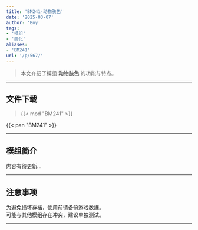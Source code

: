 ```yaml
---
title: 'BM241-动物肤色'
date: '2025-03-07'
author: 'Bny'
tags:
- '模组'
- '美化'
aliases:
- 'BM241'
url: '/p/567/'
---
```


> 本文介绍了模组 **动物肤色** 的功能与特点。

---

## 文件下载  

> {{< mod "BM241" >}}  

{{< pan "BM241" >}}  

---

## 模组简介

>  
内容有待更新...  

---

## 注意事项

>  
为避免损坏存档，使用前请备份游戏数据。  
可能与其他模组存在冲突，建议单独测试。  

---

